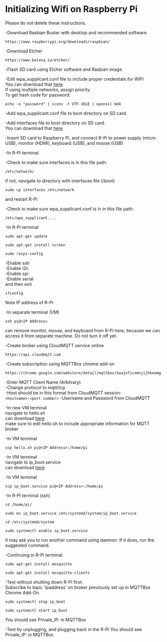 # Initializing Wifi on Raspberry Pi

Please do not delete these instructions.

-Download Rasbian Buster with desktop and recommended software.
  ```
  https://www.raspberrypi.org/downloads/raspbian/
  ```
-Download Etcher
  ```
  https://www.balena.io/etcher/
  ```
-Flash SD card using Etcher software and Rasbian image.

-Edit wpa_supplicant.conf file to include proper credentials for WIFI  
    You can download that [here](https://github.com/NoelleTemple/noelle_digital_controls/blob/master/Initializing_Wifi/wpa_supplicant.conf)  
    If using multiple networks, assign priority.  
    To get hash code for password:
  ```
  echo -n "password" | iconv -t UTF-16LE | openssl md4
  ```
-Add wpa_supplicant.conf file to boot directory on SD card.

-Add interfaces file to boot directory on SD card.  
    You can download that [here](https://github.com/NoelleTemple/noelle_digital_controls/blob/master/Initializing_Wifi/interfaces)

-Insert SD card to Raspberry Pi, and connect R-Pi to power supply (micro USB), monitor (HDMI), keyboard (USB), and mouse (USB)
 
-In R-Pi terminal


-Check to make sure interfaces is in this file path:
```
/etc/network/
```
   if not, navigate to directory with interfaces file (/boot) 
  ```
  sudo cp interfaces /etc/network
  ```
   and restart R-Pi
  
-Check to make sure wpa_supplicant.conf is in in this file path:
```
/etc/wpa_supplicant....
```
-In R-Pi terminal
```
sudo apt-get update
```
```
sudo apt-get install screen
```

```
sudo raspi-config
```
   -Enable ssh  
   -Enable i2c  
   -Enable spi  
   -Enable serial  
   and then exit  
  
```
ifconfig
```
   Note IP address of R-Pi

-In separate terminal (VM)
```
ssh pi@<IP Address>
```
   can remove monitor, mouse, and keyboard from R-Pi here, because we can access it from separate machine.  Do not turn it off yet.

-Create broker using CloudMQTT service online
```
https://api.cloudmqtt.com
```

-Create subscription using MQTTBox chrome add-on
```
https://chrome.google.com/webstore/detail/mqttbox/kaajoficamnjijhkeomgfljpicifbkaf
```
   -Enter MQTT Client Name (Arbitrary)  
   -Change protocol to mqtt/tcp  
   -Host should be in this format from CloudMQTT session:  
    ```
    <hostname>:<port number>
    ```
   -Username and Password from CloudMQTT  

-In new VM terminal  
    navigate to hello.sh  
    can download [here](https://github.com/NoelleTemple/noelle_digital_controls/blob/master/Initializing_Wifi/hello.sh)  
    make sure to edit hello.sh to include appropriate information for MQTT broker  

-In VM terminal
  ```
  scp hello.sh pi@<IP Address>:/home/pi
  ```

-In VM terminal   
    navigate to ip_boot.service  
    can download [here](https://github.com/NoelleTemple/noelle_digital_controls/blob/master/Initializing_Wifi/ip_boot.service)  

-In VM terminal 
  ```
  scp ip_boot.service pi@<IP Address>:/home/pi
  ```
  
-In R-Pi terminal (ssh)
  ```
  cd /home/pi/
  ```
  ```
  sudo mv ip_boot.service /etc/systemd/system/ip_boot.service
  ```
  ```
  cd /etc/systemd/system
  ```
  ```
  sudo systemctl enable ip_boot.service
  ```
   It may ask you to run another command using daemon.  If it does, run the suggested command.  

-Continuing in R-Pi terminal:  
  ```
  sudo apt-get install mosquitto
  ```
  ```
  sudo apt-get install mosquitto-clients
  ```
  
-Test without shutting down R-Pi first:  
    Subscribe to topic 'ipaddress' on broker previously set up in MQTTBox Chrome Add-On  
```
sudo systemctl stop ip_boot
```
```
sudo systemctl start ip_boot
```
   You should see Private_IP:<IP Address> in MQTTBox

-Test by unplugging, and plugging back in the R-Pi
   You should see Private_IP:<IP Address> in MQTTBox
